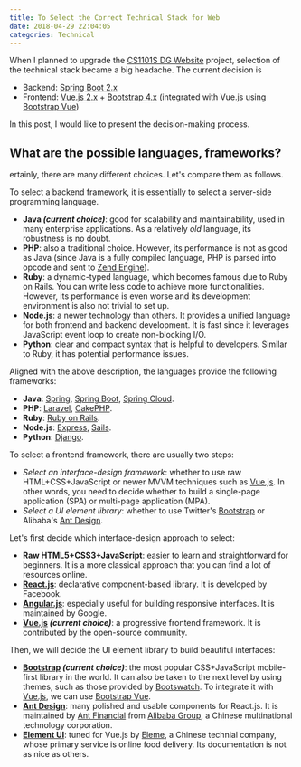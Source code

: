```yaml
---
title: To Select the Correct Technical Stack for Web
date: 2018-04-29 22:04:05
categories: Technical
---
```


When I planned to upgrade the [CS1101S DG Website](https://github.com/yunpengn/CS1101S-DG-Website) project, selection of the technical stack became a big headache. The current decision is
- Backend: [Spring Boot 2.x](https://spring.io/projects/spring-boot)
- Frontend: [Vue.js 2.x](https://vuejs.org) + [Bootstrap 4.x](http://getbootstrap.com) (integrated with Vue.js using [Bootstrap Vue](https://bootstrap-vue.js.org))

In this post, I would like to present the decision-making process.

## What are the possible languages, frameworks?

ertainly, there are many different choices. Let's compare them as follows.

To select a backend framework, it is essentially to select a server-side programming language.
- **Java _(current choice)_**: good for scalability and maintainability, used in many enterprise applications. As a relatively _old_ language, its robustness is no doubt.
- **PHP**: also a traditional choice. However, its performance is not as good as Java (since Java is a fully compiled language, PHP is parsed into opcode and sent to [Zend Engine](http://www.zend.com/en/resources/php-7)).
- **Ruby**: a dynamic-typed language, which becomes famous due to Ruby on Rails. You can write less code to achieve more functionalities. However, its performance is even worse and its development environment is also not trivial to set up.
- **Node.js**: a newer technology than others. It provides a unified language for both frontend and backend development. It is fast since it leverages JavaScript event loop to create non-blocking I/O.
- **Python**: clear and compact syntax that is helpful to developers. Similar to Ruby, it has potential performance issues.

Aligned with the above description, the languages provide the following frameworks:
- **Java**: [Spring](https://spring.io), [Spring Boot](https://spring.io/projects/spring-boot), [Spring Cloud](http://projects.spring.io/spring-cloud/).
- **PHP**: [Laravel](https://laravel.com), [CakePHP](https://cakephp.org).
- **Ruby**: [Ruby on Rails](https://rubyonrails.org).
- **Node.js**: [Express](http://expressjs.com), [Sails](https://sailsjs.com).
- **Python**: [Django](https://www.djangoproject.com).

<!-- more -->

To select a frontend framework, there are usually two steps:
- _Select an interface-design framework_: whether to use raw HTML+CSS+JavaScript or newer MVVM techniques such as [Vue.js](https://vuejs.org). In other words, you need to decide whether to build a single-page application (SPA) or multi-page application (MPA).
- _Select a UI element library_: whether to use Twitter's [Bootstrap](https://getbootstrap.com) or Alibaba's [Ant Design](https://ant.design/).

Let's first decide which interface-design approach to select:
- **Raw HTML5+CSS3+JavaScript**: easier to learn and straightforward for beginners. It is a more classical approach that you can find a lot of resources online.
- **[React.js](https://reactjs.org)**: declarative component-based library. It is developed by Facebook.
- **[Angular.js](https://angular.io)**: especially useful for building responsive interfaces. It is maintained by Google.
- **[Vue.js](https://vuejs.org) _(current choice)_**: a progressive frontend framework. It is contributed by the open-source community.

Then, we will decide the UI element library to build beautiful interfaces:
- **[Bootstrap](https://getbootstrap.com) _(current choice)_**: the most popular CSS+JavaScript mobile-first library in the world. It can also be taken to the next level by using themes, such as those provided by [Bootswatch](https://bootswatch.com). To integrate it with [Vue.js](https://vuejs.org), we can use [Bootstrap Vue](https://bootstrap-vue.js.org).
- **[Ant Design](https://ant.design/)**: many polished and usable components for React.js. It is maintained by [Ant Financial](https://www.antfin.com) from [Alibaba Group](https://www.alibabagroup.com/), a Chinese multinational technology corporation.
- **[Element UI](http://element.eleme.io/)**: tuned for Vue.js by [Eleme](https://www.ele.me), a Chinese technial company, whose primary service is online food delivery. Its documentation is not as nice as others.
